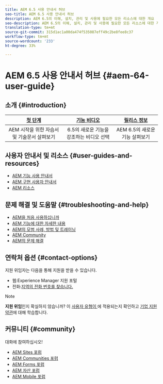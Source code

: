 ```yaml
---
title: AEM 6.5 사용 안내서 허브
seo-title: AEM 6.5 사용 안내서 허브
description: AEM 6.5의 이해, 설치, 관리 및 사용에 필요한 모든 리소스에 대한 개요
seo-description: AEM 6.5의 이해, 설치, 관리 및 사용에 필요한 모든 리소스에 대한 개요
translation-type: tm+mt
source-git-commit: 315d1ac1a00da474f535087eff49c2be8fee8c37
workflow-type: tm+mt
source-wordcount: '233'
ht-degree: 33%

---
```



# AEM 6.5 사용 안내서 허브 {#aem-64-user-guide}

## 소개 {#introduction}

| [첫 단계](https://helpx.adobe.com/kr/experience-manager/get-started.html) | [기능 비디오](https://helpx.adobe.com/kr/experience-manager/kt/index/aem-6-5-videos.html) | [릴리스 정보](https://helpx.adobe.com/kr/experience-manager/6-5/release-notes.html) |
|:-:|:-:|:-:|
| AEM 시작을 위한 자습서 및 기술문서 살펴보기 | 6.5의 새로운 기능을 강조하는 비디오 선택 | AEM 6.5의 새로운 기능 살펴보기 |

## 사용자 안내서 및 리소스 {#user-guides-and-resources}

* [AEM 기능 사용 안내서](capabilities.md)
* [AEM 구현 사용자 안내서](implementation.md)
* [AEM 리소스](resources.md)

## 문제 해결 및 도움말 {#troubleshooting-and-help}

* [AEM을 처음 사용하십니까](new.md)
* [AEM 기능에 대한 자세한 내용](learn.md)
* [AEM의 모범 사례, 방법 및 트레이닝](best-practice.md)
* [AEM Community](community.md)
* [AEM의 문제 해결](troubleshooting.md)

## 연락처 옵션 {#contact-options}

지원 위임자는 다음을 통해 지원을 받을 수 있습니다.

* 웹:Experience Manager 지원 포털
* 전화:[지역의 전화 번호를 찾습니다.](https://helpx.adobe.com/contact/dma-external/DMACustomeCareRegionalPhoneNumbers.html)

>[!NOTE]
>
>**지원 위임**&#x200B;인지 확실하지 않습니까? 이 [사용자 유형이 ](https://helpx.adobe.com/experience-cloud/supported-users.html)에 적용되는지 확인하고 [기업 지원 약관](https://helpx.adobe.com/support/programs/enterprise-support-terms.html)에 대해 학습합니다.

## 커뮤니티 {#community}

대화에 참여하십시오!

* [AEM Sites 포럼](http://help-forums.adobe.com/content/adobeforums/kr/experience-manager-forum/adobe-experience-manager.html)
* [AEM Communities 포럼](http://help-forums.adobe.com/content/adobeforums/en/experience-manager-forum/aem-communities.html)
* [AEM Forms 포럼](http://help-forums.adobe.com/content/adobeforums/en/experience-manager-forum/aem-forms.html)
* [AEM 자산 포럼](http://help-forums.adobe.com/content/adobeforums/en/experience-manager-forum/aem-assets.html)
* [AEM Mobile 포럼](http://forums.adobe.com/community/experiencemanagermobile)
